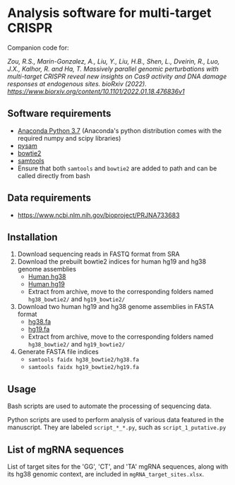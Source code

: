 Analysis software for multi-target CRISPR
====
Companion code for:

*Zou, R.S., Marin-Gonzalez, A., Liu, Y., Liu, H.B., Shen, L., Dveirin, R., Luo, J.X., Kalhor, R. and Ha, T. Massively parallel genomic perturbations with multi-target CRISPR reveal new insights on Cas9 activity and DNA damage responses at endogenous sites. bioRxiv (2022). https://www.biorxiv.org/content/10.1101/2022.01.18.476836v1*

## Software requirements
- [Anaconda Python 3.7](https://www.anaconda.com/distribution/) (Anaconda's python distribution comes with the required numpy and scipy libraries)
- [pysam](https://pysam.readthedocs.io/en/latest/installation.html)
- [bowtie2](http://bowtie-bio.sourceforge.net/bowtie2/index.shtml)
- [samtools](http://www.htslib.org/download/)
- Ensure that both `samtools` and `bowtie2` are added to path and can be called directly from bash

## Data requirements
- https://www.ncbi.nlm.nih.gov/bioproject/PRJNA733683

## Installation
1. Download sequencing reads in FASTQ format from SRA
2. Download the prebuilt bowtie2 indices for human hg19 and hg38 genome assemblies
    - [Human hg38](https://genome-idx.s3.amazonaws.com/bt/GRCh38_noalt_as.zip)
    - [Human hg19](https://genome-idx.s3.amazonaws.com/bt/hg19.zip)
    - Extract from archive, move to the corresponding folders named `hg38_bowtie2/` and `hg19_bowtie2/`
3. Download two human hg19 and hg38 genome assemblies in FASTA format
    - [hg38.fa](https://hgdownload.cse.ucsc.edu/goldenpath/hg38/bigZips/hg38.fa.gz)
    - [hg19.fa](http://hgdownload.cse.ucsc.edu/goldenPath/hg19/bigZips/hg19.fa.gz)
    - Extract from archive, move to the corresponding folders named `hg38_bowtie2/` and `hg19_bowtie2/`
4. Generate FASTA file indices
    - `samtools faidx hg38_bowtie2/hg38.fa`
    - `samtools faidx hg19_bowtie2/hg19.fa`

## Usage
Bash scripts are used to automate the processing of sequencing data.

Python scripts are used to perform analysis of various data featured in the manuscript.
They are labeled `script_*_*.py`, such as `script_1_putative.py`


## List of mgRNA sequences
List of target sites for the 'GG', 'CT', and 'TA' mgRNA sequences, along with its 
hg38 genomic context, are included in  `mgRNA_target_sites.xlsx`.